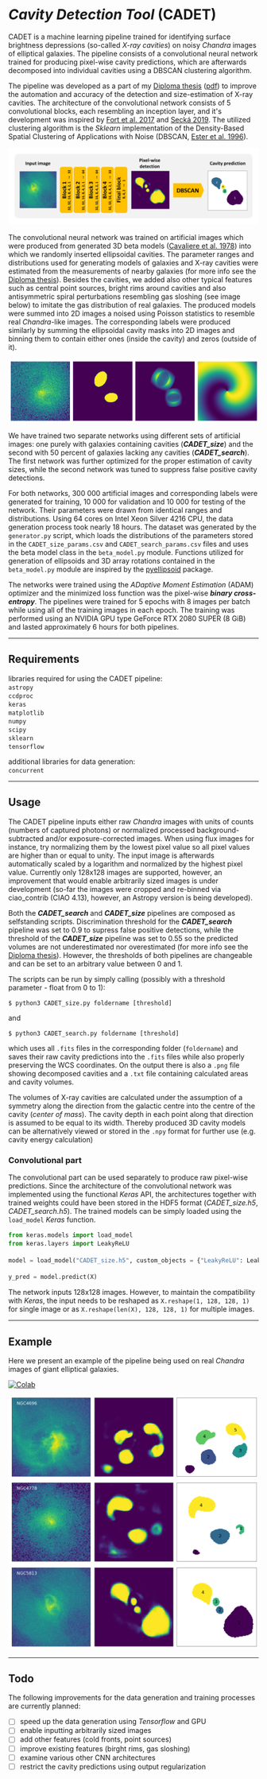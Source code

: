 # *Cavity Detection Tool* (CADET)

CADET is a machine learning pipeline trained for identifying surface brightness depressions (so-called *X-ray cavities*) on noisy *Chandra* images of elliptical galaxies. The pipeline consists of a convolutional neural network trained for producing pixel-wise cavity predictions, which are afterwards decomposed into individual cavities using a DBSCAN clustering algorithm.

The pipeline was developed as a part of my [Diploma thesis](https://is.muni.cz/th/x68od/?lang=en) ([pdf](pdfs/diploma_thesis.pdf)) to improve the automation and accuracy of the detection and size-estimation of X-ray cavities. The architecture of the convolutional network consists of 5 convolutional blocks, each resembling an inception layer, and it's development was inspired by [Fort et al. 2017](https://ui.adsabs.harvard.edu/abs/2017arXiv171200523F/abstract) and [Secká 2019](https://is.muni.cz/th/rnxoz/?fakulta=1411). The utilized clustering algorithm is the *Sklearn* implementation of the Density-Based Spatial Clustering of Applications with Noise (DBSCAN, [Ester et al. 1996](https://citeseerx.ist.psu.edu/viewdoc/summary?doi=10.1.1.121.9220)).

![Architecture](figures/architecture.png)

The convolutional neural network was trained on artificial images which were produced from generated 3D beta models ([Cavaliere et al. 1978](https://ui.adsabs.harvard.edu/abs/1978A%26A....70..677C/abstract)) into which we randomly inserted ellipsoidal cavities. The parameter ranges and distributions used for generating models of galaxies and X-ray cavities were estimated from the measurements of nearby galaxies (for more info see the [Diploma thesis](pdfs/diploma_thesis.pdf)). Besides the cavities, we added also other typical features such as central point sources, bright rims around cavities and also antisymmetric spiral perturbations resembling gas sloshing (see image below) to imitate the gas distribution of real galaxies. The produced models were summed into 2D images a noised using Poisson statistics to resemble real *Chandra*-like images. The corresponding labels were produced similarly by summing the ellipsoidal cavity masks into 2D images and binning them to contain either ones (inside the cavity) and zeros (outside of it).

![Architecture](figures/artificial.png)

We have trained two separate networks using different sets of artificial images: one purely with galaxies containing cavities (***CADET_size***) and the second with 50 percent of galaxies lacking any cavities (***CADET_search***). The first network was further optimized for the proper estimation of cavity sizes, while the second network was tuned to suppress false positive cavity detections.

For both networks, 300 000 artificial images and corresponding labels were generated for training, 10 000 for validation and 10 000 for testing of the network. Their parameters were drawn from identical ranges and distributions. Using 64 cores on Intel Xeon Silver 4216 CPU, the data generation process took nearly 18 hours. The dataset was generated by the `generator.py` script, which loads the distributions of the parameters stored in the `CADET_size_params.csv` and `CADET_search_params.csv` files and uses the beta model class in the `beta_model.py` module. Functions utilized for generation of ellipsoids and 3D array rotations contained in the `beta_model.py` module are inspired by the [pyellipsoid](https://pypi.org/project/pyellipsoid/) package.

The networks were trained using the *ADaptive Moment Estimation* (ADAM) optimizer and the minimized loss function was the pixel-wise ***binary cross-entropy***. The pipelines were trained for 5 epochs with 8 images per batch while using all of the training images in each epoch. The training was performed using an NVIDIA GPU type GeForce RTX 2080 SUPER (8 GiB) and lasted approximately 6 hours for both pipelines.

---

## Requirements

libraries required for using the CADET pipeline:\
`astropy`\
`ccdproc`\
`keras`\
`matplotlib`\
`numpy`\
`scipy`\
`sklearn`\
`tensorflow`

additional libraries for data generation:\
`concurrent`

---

## Usage

The CADET pipeline inputs either raw *Chandra* images with units of counts (numbers of captured photons) or normalized processed background-subtracted and/or exposure-corrected images. When using flux images for instance, try normalizing them by the lowest pixel value so all pixel values are higher than or equal to unity. The input image is afterwards automatically scaled by a logarithm and normalized by the highest pixel value. Currently only 128x128 images are supported, however, an improvement that would enable arbitrarily sized images is under development (so-far the images were cropped and re-binned via ciao_contrib (CIAO 4.13), however, an Astropy version is being developed).

Both the ***CADET_search*** and ***CADET_size*** pipelines are composed as selfstanding scripts. Discrimination threshold for the ***CADET_search*** pipeline was set to 0.9 to supress false positive detections, while the threshold of the ***CADET_size*** pipeline was set to 0.55 so the predicted volumes are not underestimated nor overestimated (for more info see the [Diploma thesis](pdfs/diploma_thesis.pdf)). However, the thresholds of both pipelines are changeable and can be set to an arbitrary value between 0 and 1.

The scripts can be run by simply calling (possibly with a threshold parameter - float from 0 to 1):

```console
$ python3 CADET_size.py foldername [threshold]
```

and

```console
$ python3 CADET_search.py foldername [threshold]
```

which uses all `.fits` files in the corresponding folder (`foldername`) and saves their raw cavity predictions into the `.fits` files while also properly preserving the WCS coordinates. On the output there is also a `.png` file showing decomposed cavities and a `.txt` file containing calculated areas and cavity volumes.

The volumes of X-ray cavities are calculated under the assumption of a symmetry along the direction from the galactic centre into the centre of the cavity (*center of mass*). The cavity depth in each point along that direction is assumed to be equal to its width. Thereby produced 3D cavity models can be alternatively viewed or stored in the `.npy` format for further use (e.g. cavity energy calculation)

### Convolutional part

The convolutional part can be used separately to produce raw pixel-wise predictions. Since the architecture of the convolutional network was implemented using the functional *Keras* API, the architectures together with trained weights could have been stored in the HDF5 format (*CADET_size.h5*, *CADET_search.h5*). The trained models can be simply loaded using the `load_model` *Keras* function.

```python
from keras.models import load_model
from keras.layers import LeakyReLU

model = load_model("CADET_size.h5", custom_objects = {"LeakyReLU": LeakyReLU})

y_pred = model.predict(X)
```

The network inputs 128x128 images. However, to maintain the compatibility with *Keras*, the input needs to be reshaped as `X.reshape(1, 128, 128, 1)` for single image or as `X.reshape(len(X), 128, 128, 1)` for multiple images.

---

## Example

Here we present an example of the pipeline being used on real *Chandra* images of giant elliptical galaxies.

[![Colab](https://colab.research.google.com/assets/colab-badge.svg)](https://colab.research.google.com/drive/1zQEdPtZzCPH11rRQABCWEqBa1d7c3meE?usp=sharing)

![](example/decomposed/NGC4696_CADET_size.png)
![](example/decomposed/NGC4778_CADET_size.png)
![](example/decomposed/NGC5813_CADET_size.png)

---

## Todo

The following improvements for the data generation and training processes are currently planned:

- [ ] speed up the data generation using *Tensorflow* and GPU
- [ ] enable inputting arbitrarily sized images
- [ ] add other features (cold fronts, point sources)
- [ ] improve existing features (birght rims, gas sloshing)
- [ ] examine various other CNN architectures
- [ ] restrict the cavity predictions using output regularization